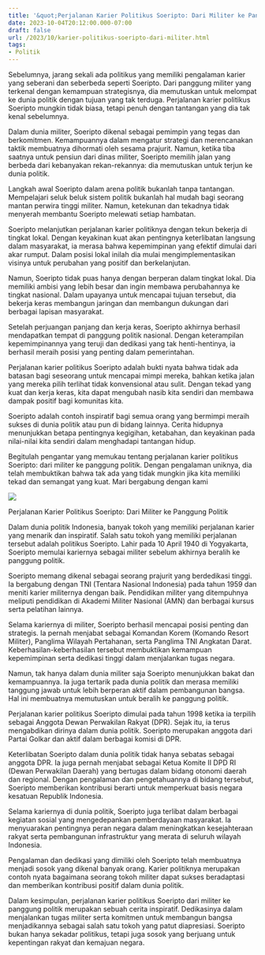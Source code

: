 ```yaml
---
title: '&quot;Perjalanan Karier Politikus Soeripto: Dari Militer ke Panggung Politik&quot;'
date: 2023-10-04T20:12:00.000-07:00
draft: false
url: /2023/10/karier-politikus-soeripto-dari-militer.html
tags: 
- Politik
---
```


  

Sebelumnya, jarang sekali ada politikus yang memiliki pengalaman karier yang seberani dan seberbeda seperti Soeripto. Dari panggung militer yang terkenal dengan kemampuan strategisnya, dia memutuskan untuk melompat ke dunia politik dengan tujuan yang tak terduga. Perjalanan karier politikus Soeripto mungkin tidak biasa, tetapi penuh dengan tantangan yang dia tak kenal sebelumnya.

  

Dalam dunia militer, Soeripto dikenal sebagai pemimpin yang tegas dan berkomitmen. Kemampuannya dalam mengatur strategi dan merencanakan taktik membuatnya dihormati oleh sesama prajurit. Namun, ketika tiba saatnya untuk pensiun dari dinas militer, Soeripto memilih jalan yang berbeda dari kebanyakan rekan-rekannya: dia memutuskan untuk terjun ke dunia politik.

  

Langkah awal Soeripto dalam arena politik bukanlah tanpa tantangan. Mempelajari seluk beluk sistem politik bukanlah hal mudah bagi seorang mantan perwira tinggi militer. Namun, ketekunan dan tekadnya tidak menyerah membantu Soeripto melewati setiap hambatan.

  

Soeripto melanjutkan perjalanan karier politiknya dengan tekun bekerja di tingkat lokal. Dengan keyakinan kuat akan pentingnya keterlibatan langsung dalam masyarakat, ia merasa bahwa kepemimpinan yang efektif dimulai dari akar rumput. Dalam posisi lokal inilah dia mulai mengimplementasikan visinya untuk perubahan yang positif dan berkelanjutan.

  

Namun, Soeripto tidak puas hanya dengan berperan dalam tingkat lokal. Dia memiliki ambisi yang lebih besar dan ingin membawa perubahannya ke tingkat nasional. Dalam upayanya untuk mencapai tujuan tersebut, dia bekerja keras membangun jaringan dan membangun dukungan dari berbagai lapisan masyarakat.

  

Setelah perjuangan panjang dan kerja keras, Soeripto akhirnya berhasil mendapatkan tempat di panggung politik nasional. Dengan keterampilan kepemimpinannya yang teruji dan dedikasi yang tak henti-hentinya, ia berhasil meraih posisi yang penting dalam pemerintahan.

  

Perjalanan karier politikus Soeripto adalah bukti nyata bahwa tidak ada batasan bagi seseorang untuk mencapai mimpi mereka, bahkan ketika jalan yang mereka pilih terlihat tidak konvensional atau sulit. Dengan tekad yang kuat dan kerja keras, kita dapat mengubah nasib kita sendiri dan membawa dampak positif bagi komunitas kita.

  

Soeripto adalah contoh inspiratif bagi semua orang yang bermimpi meraih sukses di dunia politik atau pun di bidang lainnya. Cerita hidupnya menunjukkan betapa pentingnya kegigihan, ketabahan, dan keyakinan pada nilai-nilai kita sendiri dalam menghadapi tantangan hidup.

  

Begitulah pengantar yang memukau tentang perjalanan karier politikus Soeripto: dari militer ke panggung politik. Dengan pengalaman uniknya, dia telah membuktikan bahwa tak ada yang tidak mungkin jika kita memiliki tekad dan semangat yang kuat. Mari bergabung dengan kami

  

![](https://jernih.co/wp-content/uploads/Soeripto-di-Suriah.jpg)

  

Perjalanan Karier Politikus Soeripto: Dari Militer ke Panggung Politik

  

Dalam dunia politik Indonesia, banyak tokoh yang memiliki perjalanan karier yang menarik dan inspiratif. Salah satu tokoh yang memiliki perjalanan tersebut adalah politikus Soeripto. Lahir pada 10 April 1940 di Yogyakarta, Soeripto memulai kariernya sebagai militer sebelum akhirnya beralih ke panggung politik.

  

Soeripto memang dikenal sebagai seorang prajurit yang berdedikasi tinggi. Ia bergabung dengan TNI (Tentara Nasional Indonesia) pada tahun 1959 dan meniti karier militernya dengan baik. Pendidikan militer yang ditempuhnya meliputi pendidikan di Akademi Militer Nasional (AMN) dan berbagai kursus serta pelatihan lainnya.

  

Selama kariernya di militer, Soeripto berhasil mencapai posisi penting dan strategis. Ia pernah menjabat sebagai Komandan Korem (Komando Resort Militer), Panglima Wilayah Pertahanan, serta Panglima TNI Angkatan Darat. Keberhasilan-keberhasilan tersebut membuktikan kemampuan kepemimpinan serta dedikasi tinggi dalam menjalankan tugas negara.

  

Namun, tak hanya dalam dunia militer saja Soeripto menunjukkan bakat dan kemampuannya. Ia juga tertarik pada dunia politik dan merasa memiliki tanggung jawab untuk lebih berperan aktif dalam pembangunan bangsa. Hal ini membuatnya memutuskan untuk beralih ke panggung politik.

  

Perjalanan karier politikus Soeripto dimulai pada tahun 1998 ketika ia terpilih sebagai Anggota Dewan Perwakilan Rakyat (DPR). Sejak itu, ia terus mengabdikan dirinya dalam dunia politik. Soeripto merupakan anggota dari Partai Golkar dan aktif dalam berbagai komisi di DPR.

  

Keterlibatan Soeripto dalam dunia politik tidak hanya sebatas sebagai anggota DPR. Ia juga pernah menjabat sebagai Ketua Komite II DPD RI (Dewan Perwakilan Daerah) yang bertugas dalam bidang otonomi daerah dan regional. Dengan pengalaman dan pengetahuannya di bidang tersebut, Soeripto memberikan kontribusi berarti untuk memperkuat basis negara kesatuan Republik Indonesia.

  

Selama kariernya di dunia politik, Soeripto juga terlibat dalam berbagai kegiatan sosial yang mengedepankan pemberdayaan masyarakat. Ia menyuarakan pentingnya peran negara dalam meningkatkan kesejahteraan rakyat serta pembangunan infrastruktur yang merata di seluruh wilayah Indonesia.

  

Pengalaman dan dedikasi yang dimiliki oleh Soeripto telah membuatnya menjadi sosok yang dikenal banyak orang. Karier politiknya merupakan contoh nyata bagaimana seorang tokoh militer dapat sukses beradaptasi dan memberikan kontribusi positif dalam dunia politik.

  

Dalam kesimpulan, perjalanan karier politikus Soeripto dari militer ke panggung politik merupakan sebuah cerita inspiratif. Dedikasinya dalam menjalankan tugas militer serta komitmen untuk membangun bangsa menjadikannya sebagai salah satu tokoh yang patut diapresiasi. Soeripto bukan hanya sekadar politikus, tetapi juga sosok yang berjuang untuk kepentingan rakyat dan kemajuan negara.